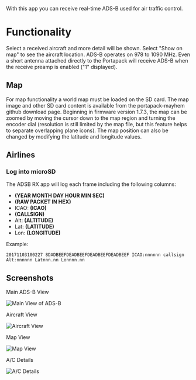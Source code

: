 With this app you can receive real-time ADS-B used for air traffic control.

# Functionality
Select a received aircraft and more detail will be shown. Select "Show on map" to see the aircraft location. ADS-B operates on 978 to 1090 MHz. Even a short antenna attached directly to the Portapack will receive ADS-B when the receive preamp is enabled ("1" displayed).

## Map
For map functionality a world map must be loaded on the SD card. The map image and other SD card content is available from the portapack-mayhem github download page.  Beginning in firmware version 1.7.3, the map can be zoomed by moving the cursor down to the map region and turning the encoder dial (resolution is still limited by the map file, but this feature helps to separate overlapping plane icons).  The map position can also be changed by modifying the latitude and longitude values.

## Airlines

### Log into microSD
The ADSB RX app will log each frame including the following columns:

* **(YEAR MONTH DAY HOUR MIN SEC)**
* **(RAW PACKET IN HEX)**
* ICAO: **(ICAO)**
* **(CALLSIGN)**
* Alt: **(ALTITUDE)**
* Lat: **(LATITUDE)**
* Lon: **(LONGITUDE)**

Example:

`20171103100227 8DADBEEFDEADBEEFDEADBEEFDEADBEEF ICAO:nnnnnn callsign Alt:nnnnnn Latnnn.nn Lonnnn.nn`

## Screenshots
Main ADS-B View

![Main View of ADS-B](https://i.ibb.co/ZN5vhN1/SCR-0005.png)

Aircraft View

![Aircraft View](https://i.ibb.co/pwzdgD0/SCR-0006.png)

Map View

![Map View](https://i.ibb.co/SrD1gbv/SCR-0007.png)

A/C Details

![A/C Details](https://i.ibb.co/SRq38gJ/SCR-0008.png)
